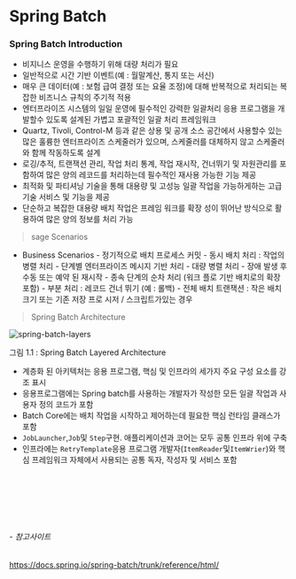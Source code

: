 Spring Batch
============

### Spring Batch Introduction

-	비지니스 운영을 수행하기 위해 대량 처리가 필요
-	일반적으로 시간 기반 이벤트(예 : 월말계산, 통지 또는 서신)
-	매우 큰 데이터(예 : 보험 급여 결정 또는 요율 조정)에 대해 반복적으로 처리되는 복잡한 비즈니스 규칙의 주기적 적용
-	엔터프라이즈 시스템의 일일 운영에 필수적인 강력한 일괄처리 응용 프로그램을 개발할수 있도록 설계된 가볍고 포괄적인 일괄 처리 프레임워크
-	Quartz, Tivoli, Control-M 등과 같은 상용 및 공개 소스 공간에서 사용할수 있는 많은 훌륭한 엔터프라이즈 스케줄러가 있으며, 
    스케줄러를 대체하지 않고 스케줄러와 함께 작동하도록 설계
-	로깅/추적, 트랜잭션 관리, 작업 처리 통계, 작업 재시작, 건너뛰기 및 자원관리를 포함하여 많은 양의 레코드를 처리하는데 필수적인 재사용 가능한 기능 제공
-	최적화 및 파티셔닝 기술을 통해 대용량 및 고성능 일괄 작업을 가능하게하는 고급 기술 서비스 및 기능을 제공
-	단순하고 복잡한 대용량 배치 작업은 프레임 워크를 확장 성이 뛰어난 방식으로 활용하여 많은 양의 정보를 처리 가능

> sage Scenarios

-	Business Scenarios
        -	정기적으로 배치 프로세스 커밋
        -	동시 배치 처리 : 작업의 병렬 처리
        -	단계별 엔터프라이즈 메시지 기반 처리
        -	대량 병렬 처리
        -	장애 발생 후 수동 또는 예약 된 재시작
        -	종속 단계의 순차 처리 (워크 플로 기반 배치로의 확장 포함)
        -	부분 처리 : 레코드 건너 뛰기 (예 : 롤백)
        -	전체 배치 트랜잭션 : 작은 배치 크기 또는 기존 저장 프로 시저 / 스크립트가있는 경우

> Spring Batch Architecture

![spring-batch-layers](https://i.imgur.com/GmPdR9X.png)

그림 1.1 : Spring Batch Layered Architecture

-	계층화 된 아키텍처는 응용 프로그램, 핵심 및 인프라의 세가지 주요 구성 요소를 강조 표시
-	응용프로그램에는 Spring batch를 사용하는 개발자가 작성한 모든 일괄 작업과 사용자 정의 코드가 포함
-	Batch Core에는 배치 작업을 시작하고 제어하는데 필요한 핵심 런타임 클래스가 포함
-	`JobLauncher`,`Job`및 `Step`구현. 애플리케이션과 코어는 모두 공통 인프라 위에 구축
-	인프라에는 `RetryTemplate`응용 프로그램 개발자(`ItemReader`및`ItemWrier`)와 핵심 프레임워크 자체에서 사용되는 공통 독자, 
    작성자 및 서비스 포함

<br><br><br><br><br>


###### - 참고사이트
https://docs.spring.io/spring-batch/trunk/reference/html/
